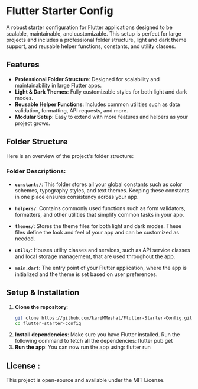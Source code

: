 # Flutter Starter Config

A robust starter configuration for Flutter applications designed to be scalable, maintainable, and customizable. This setup is perfect for large projects and includes a professional folder structure, light and dark theme support, and reusable helper functions, constants, and utility classes.

## Features

- **Professional Folder Structure**: Designed for scalability and maintainability in large Flutter apps.
- **Light & Dark Themes**: Fully customizable styles for both light and dark modes.
- **Reusable Helper Functions**: Includes common utilities such as data validation, formatting, API requests, and more.
- **Modular Setup**: Easy to extend with more features and helpers as your project grows.

## Folder Structure

Here is an overview of the project's folder structure:

### Folder Descriptions:

- **`constants/`**: This folder stores all your global constants such as color schemes, typography styles, and text themes. Keeping these constants in one place ensures consistency across your app.
  
- **`helpers/`**: Contains commonly used functions such as form validators, formatters, and other utilities that simplify common tasks in your app.
  
- **`themes/`**: Stores the theme files for both light and dark modes. These files define the look and feel of your app and can be customized as needed.

- **`utils/`**: Houses utility classes and services, such as API service classes and local storage management, that are used throughout the app.

- **`main.dart`**: The entry point of your Flutter application, where the app is initialized and the theme is set based on user preferences.

## Setup & Installation

1. **Clone the repository**:
   ```bash
   git clone https://github.com/kariMMeshal/Flutter-Starter-Config.git
   cd flutter-starter-config

2. **Install dependencies**:
  Make sure you have Flutter installed. Run the following command to fetch all the dependencies:
  flutter pub get
3. **Run the app**:
    You can now run the app using:
   flutter run


## License : 
This project is open-source and available under the MIT License.
   
